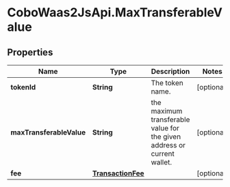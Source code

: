 # CoboWaas2JsApi.MaxTransferableValue

## Properties

Name | Type | Description | Notes
------------ | ------------- | ------------- | -------------
**tokenId** | **String** | The token name. | [optional] 
**maxTransferableValue** | **String** | the maximum transferable value for the given address or current wallet. | [optional] 
**fee** | [**TransactionFee**](TransactionFee.md) |  | [optional] 


